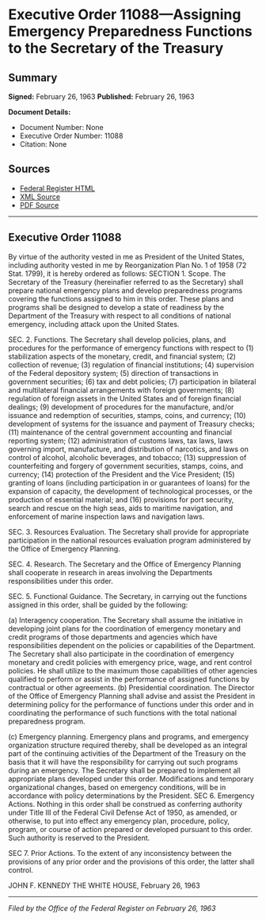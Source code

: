 # Executive Order 11088—Assigning Emergency Preparedness Functions to the Secretary of the Treasury

## Summary

**Signed:** February 26, 1963
**Published:** February 26, 1963

**Document Details:**
- Document Number: None
- Executive Order Number: 11088
- Citation: None

## Sources
- [Federal Register HTML](https://www.presidency.ucsb.edu/documents/executive-order-11088-assigning-emergency-preparedness-functions-the-secretary-the)
- [XML Source](None)
- [PDF Source](None)

---

## Executive Order 11088

By virtue of the authority vested in me as President of the United States, including authority vested in me by Reorganization Plan No. 1 of 1958 (72 Stat. 1799), it is hereby ordered as follows:
SECTION 1. Scope. The Secretary of the Treasury (hereinafier referred to as the Secretary) shall prepare national emergency plans and develop preparedness programs covering the functions assigned to him in this order. These plans and programs shall be designed to develop a state of readiness by the Department of the Treasury with respect to all conditions of national emergency, including attack upon the United States.

SEC. 2. Functions. The Secretary shall develop policies, plans, and procedures for the performance of emergency functions with respect to (1) stabilization aspects of the monetary, credit, and financial system; (2) collection of revenue; (3) regulation of financial institutions; (4) supervision of the Federal depository system; (5) direction of transactions in government securities; (6) tax and debt policies; (7) participation in bilateral and multilateral financial arrangements with foreign governments; (8) regulation of foreign assets in the United States and of foreign financial dealings; (9) development of procedures for the manufacture, and/or issuance and redemption of securities, stamps, coins, and currency; (10) development of systems for the issuance and payment of Treasury checks; (11) maintenance of the central government accounting and financial reporting system; (12) administration of customs laws, tax laws, laws governing import, manufacture, and distribution of narcotics, and laws on control of alcohol, alcoholic beverages, and tobacco; (13) suppression of counterfeiting and forgery of government securities, stamps, coins, and currency; (14) protection of the President and the Vice President; (15) granting of loans (including participation in or guarantees of loans) for the expansion of capacity, the development of technological processes, or the production of essential material; and (16) provisions for port security, search and rescue on the high seas, aids to maritime navigation, and enforcement of marine inspection laws and navigation laws.

SEC. 3. Resources Evaluation. The Secretary shall provide for appropriate participation in the national resources evaluation program administered by the Office of Emergency Planning.

SEC. 4. Research. The Secretary and the Office of Emergency Planning shall cooperate in research in areas involving the Departments responsibilities under this order.

SEC. 5. Functional Guidance. The Secretary, in carrying out the functions assigned in this order, shall be guided by the following:

(a) Interagency cooperation. The Secretary shall assume the initiative in developing joint plans for the coordination of emergency monetary and credit programs of those departments and agencies which have responsibilities dependent on the policies or capabilities of the Department. The Secretary shall also participate in the coordination of emergency monetary and credit policies with emergency price, wage, and rent control policies. He shall utilize to the maximum those capabilities of other agencies qualified to perform or assist in the performance of assigned functions by contractual or other agreements.
(b) Presidential coordination. The Director of the Office of Emergency Planning shall advise and assist the President in determining policy for the performance of functions under this order and in coordinating the performance of such functions with the total national preparedness program.

(c) Emergency planning. Emergency plans and programs, and emergency organization structure required thereby, shall be developed as an integral part of the continuing activities of the Department of the Treasury on the basis that it will have the responsibility for carrying out such programs during an emergency. The Secretary shall be prepared to implement all appropriate plans developed under this order. Modifications and temporary organizational changes, based on emergency conditions, will be in accordance with policy determinations by the President.
SEC 6. Emergency Actions. Nothing in this order shall be construed as conferring authority under Title III of the Federal Civil Defense Act of 1950, as amended, or otherwise, to put into effect any emergency plan, procedure, policy, program, or course of action prepared or developed pursuant to this order. Such authority is reserved to the President.

SEC 7. Prior Actions. To the extent of any inconsistency between the provisions of any prior order and the provisions of this order, the latter shall control.

JOHN F. KENNEDY
THE WHITE HOUSE,
February 26, 1963

---

*Filed by the Office of the Federal Register on February 26, 1963*
